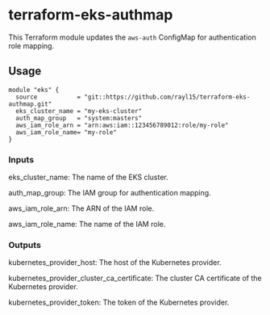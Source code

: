 # terraform-eks-authmap

This Terraform module updates the `aws-auth` ConfigMap for authentication role mapping.

## Usage

```hcl
module "eks" {
  source           = "git::https://github.com/rayl15/terraform-eks-authmap.git"
  eks_cluster_name = "my-eks-cluster"
  auth_map_group   = "system:masters"
  aws_iam_role_arn = "arn:aws:iam::123456789012:role/my-role"
  aws_iam_role_name= "my-role"
}
```

### Inputs
eks_cluster_name: The name of the EKS cluster.

auth_map_group: The IAM group for authentication mapping.

aws_iam_role_arn: The ARN of the IAM role.

aws_iam_role_name: The name of the IAM role.

### Outputs
kubernetes_provider_host: The host of the Kubernetes provider.

kubernetes_provider_cluster_ca_certificate: The cluster CA certificate of the Kubernetes provider.

kubernetes_provider_token: The token of the Kubernetes provider.
